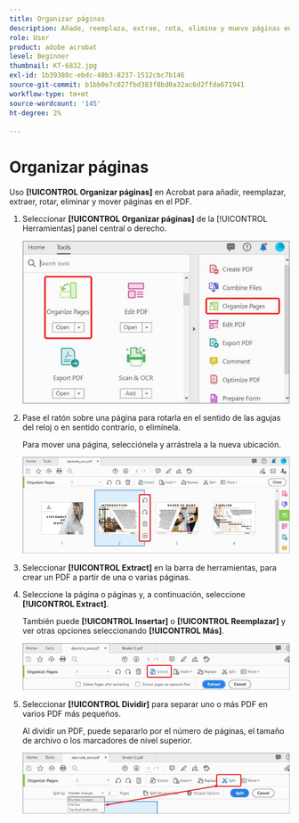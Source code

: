 ```yaml
---
title: Organizar páginas
description: Añade, reemplaza, extrae, rota, elimina y mueve páginas en tu PDF
role: User
product: adobe acrobat
level: Beginner
thumbnail: KT-6832.jpg
exl-id: 1b39380c-ebdc-48b3-8237-1512cbc7b146
source-git-commit: b1bb0e7c027fbd383f8bd0a32ac6d2ffda671941
workflow-type: tm+mt
source-wordcount: '145'
ht-degree: 2%

---
```


# Organizar páginas

Uso **[!UICONTROL Organizar páginas]** en Acrobat para añadir, reemplazar, extraer, rotar, eliminar y mover páginas en el PDF.

1. Seleccionar **[!UICONTROL Organizar páginas]** de la [!UICONTROL Herramientas] panel central o derecho.

   ![Organizar el paso 1](../assets/Organize_1.png)

1. Pase el ratón sobre una página para rotarla en el sentido de las agujas del reloj o en sentido contrario, o elimínela.

   Para mover una página, selecciónela y arrástrela a la nueva ubicación.

   ![Organizar el paso 2](../assets/Organize_2.png)

1. Seleccionar **[!UICONTROL Extract]** en la barra de herramientas, para crear un PDF a partir de una o varias páginas.

1. Seleccione la página o páginas y, a continuación, seleccione **[!UICONTROL Extract]**.

   También puede **[!UICONTROL Insertar]** o **[!UICONTROL Reemplazar]** y ver otras opciones seleccionando **[!UICONTROL Más]**.

   ![Organizar el paso 4](../assets/Organize_3.png)

1. Seleccionar **[!UICONTROL Dividir]** para separar uno o más PDF en varios PDF más pequeños.

   Al dividir un PDF, puede separarlo por el número de páginas, el tamaño de archivo o los marcadores de nivel superior.

   ![Paso 5 del análisis](../assets/Organize_4.png)
